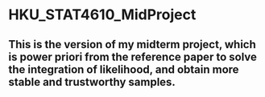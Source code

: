 # HKU_STAT4610_MidProject

## This is the version of my midterm project, which is power priori from the reference paper to solve the integration of likelihood, and obtain more stable and trustworthy samples.

